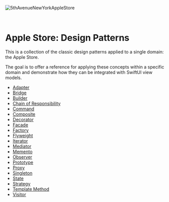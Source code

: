 ![5thAvenueNewYorkAppleStore](https://github.com/user-attachments/assets/386bae20-b662-470b-97a1-83b7ee367dfc)

<br />

# Apple Store: Design Patterns

This is a collection of the classic design patterns applied to a single domain: the Apple Store.

The goal is to offer a reference for applying these concepts within a specific domain and demonstrate how they can be integrated with SwiftUI view models.

- [Adapter](https://github.com/shaun-culver/AppleStore/blob/main/AppleStoreAdapter/README.md)
- [Bridge](https://github.com/shaun-culver/AppleStore/blob/main/AppleStoreBridge/README.md)
- [Builder](https://github.com/shaun-culver/AppleStore/blob/main/AppleStoreBuilder/README.md)
- [Chain of Responsibility](https://github.com/shaun-culver/AppleStore/blob/main/AppleStoreChainOfResponsibility/README.md)
- [Command](https://github.com/shaun-culver/AppleStore/blob/main/AppleStoreCommand/README.md)
- [Composite](https://github.com/shaun-culver/AppleStore/blob/main/AppleStoreComposite/README.md)
- [Decorator](https://github.com/shaun-culver/AppleStore/blob/main/AppleStoreDecorator/README.md)
- [Facade](https://github.com/shaun-culver/AppleStore/blob/main/AppleStoreFacade/README.md)
- [Factory](https://github.com/shaun-culver/AppleStore/blob/main/AppleStoreFactory/README.md)
- [Flyweight](https://github.com/shaun-culver/AppleStore/blob/main/AppleStoreFlyweight/README.md)
- [Iterator](https://github.com/shaun-culver/AppleStore/blob/main/AppleStoreIterator/README.md)
- [Mediator](https://github.com/shaun-culver/AppleStore/blob/main/AppleStoreMediator/README.md)
- [Memento](https://github.com/shaun-culver/AppleStore/blob/main/AppleStoreMemento/README.md)
- [Observer](https://github.com/shaun-culver/AppleStore/blob/main/AppleStoreObserver/README.md)
- [Prototype](https://github.com/shaun-culver/AppleStore/blob/main/AppleStorePrototype/README.md)
- [Proxy](https://github.com/shaun-culver/AppleStore/blob/main/AppleStoreProxy/README.md)
- [Singleton](https://github.com/shaun-culver/AppleStore/blob/main/AppleStoreSingleton/README.md)
- [State](https://github.com/shaun-culver/AppleStore/blob/main/AppleStoreState/README.md)
- [Strategy](https://github.com/shaun-culver/AppleStore/blob/main/AppleStoreStrategy/README.md)
- [Template Method](https://github.com/shaun-culver/AppleStore/blob/main/AppleStoreTemplateMethod/README.md)
- [Visitor](https://github.com/shaun-culver/AppleStore/blob/main/AppleStoreVisitor/README.md)

<br />
